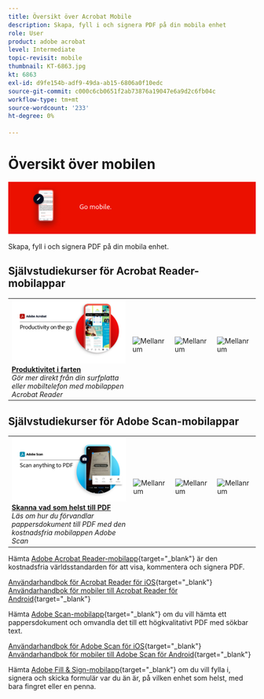 ```yaml
---
title: Översikt över Acrobat Mobile
description: Skapa, fyll i och signera PDF på din mobila enhet
role: User
product: adobe acrobat
level: Intermediate
topic-revisit: mobile
thumbnail: KT-6863.jpg
kt: 6863
exl-id: d9fe154b-adf9-49da-ab15-6806a0f10edc
source-git-commit: c000c6cb0651f2ab73876a19047e6a9d2c6fb04c
workflow-type: tm+mt
source-wordcount: '233'
ht-degree: 0%

---
```


# Översikt över mobilen

![Acrobat Mobile Image](../assets/Hero-Mobile.png)

Skapa, fyll i och signera PDF på din mobila enhet.

## Självstudiekurser för Acrobat Reader-mobilappar

<table style="table-layout:fixed">
<tr>
  <td>
    <a href="../getting-started/productivity.md">
      <img alt="Produktivitet i farten" src="../assets/Productivity_1280.png" />
    </a>
    <div>
     <a href="../getting-started/productivity.md"><strong>Produktivitet i farten</strong></a>
    </div>
    <em>Gör mer direkt från din surfplatta eller mobiltelefon med mobilappen Acrobat Reader</em>
    <br>
  </td>
  <td>
   <img alt="Mellanrum" src="../assets/Whitespacer.png" />
    <div>
    <br>
  </td>
  <td>
   <img alt="Mellanrum" src="../assets/Whitespacer.png" />
    <div>
    <br>
  </td>
   <td>
   <img alt="Mellanrum" src="../assets/Whitespacer.png" />
    <div>
    <br>
  </td>
</tr>
</table>

## Självstudiekurser för Adobe Scan-mobilappar

<table style="table-layout:fixed">
<tr>
  <td>
    <a href="scan-mobile-app.md">
      <img alt="Skanna vad som helst till PDF" src="../assets/Scanmobile.png" />
    </a>
    <div>
     <a href="scan-mobile-app.md"><strong>Skanna vad som helst till PDF</strong></a>
    </div>
    <em>Läs om hur du förvandlar pappersdokument till PDF med den kostnadsfria mobilappen Adobe Scan</em>
    <br>
  </td>
  <td>
   <img alt="Mellanrum" src="../assets/Whitespacer.png" />
    <div>
    <br>
  </td>
  <td>
   <img alt="Mellanrum" src="../assets/Whitespacer.png" />
    <div>
    <br>
  </td>
   <td>
   <img alt="Mellanrum" src="../assets/Whitespacer.png" />
    <div>
    <br>
  </td>
</tr>
</table>

Hämta [Adobe Acrobat Reader-mobilapp](https://www.adobe.com/acrobat/mobile/acrobat-reader.html){target=&quot;_blank&quot;} är den kostnadsfria världsstandarden för att visa, kommentera och signera PDF.

[Användarhandbok för Acrobat Reader för iOS](https://www.adobe.com/devnet-docs/acrobat/ios/en/){target=&quot;_blank&quot;}
[Användarhandbok för mobiler till Acrobat Reader för Android](https://www.adobe.com/devnet-docs/acrobat/android/en/){target=&quot;_blank&quot;}

Hämta [Adobe Scan-mobilapp](https://www.adobe.com/acrobat/mobile/scanner-app.html){target=&quot;_blank&quot;} om du vill hämta ett pappersdokument och omvandla det till ett högkvalitativt PDF med sökbar text.

[Användarhandbok för Adobe Scan för iOS](https://www.adobe.com/devnet-docs/adobescan/ios/en/){target=&quot;_blank&quot;}
[Användarhandbok för mobiler till Adobe Scan för Android](https://www.adobe.com/devnet-docs/adobescan/android/en/){target=&quot;_blank&quot;}

Hämta [Adobe Fill &amp; Sign-mobilapp](https://www.adobe.com/acrobat/mobile/fill-sign-pdfs.html){target=&quot;_blank&quot;} om du vill fylla i, signera och skicka formulär var du än är, på vilken enhet som helst, med bara fingret eller en penna.
